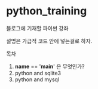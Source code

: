 # python_training
블로그에 기재할 파이썬 강좌

설명은 가급적 코드 안에 넣는걸로 하자.

목차
1. __name__ == '__main__' 은 무엇인가?
2. python and sqlite3
3. python and mysql